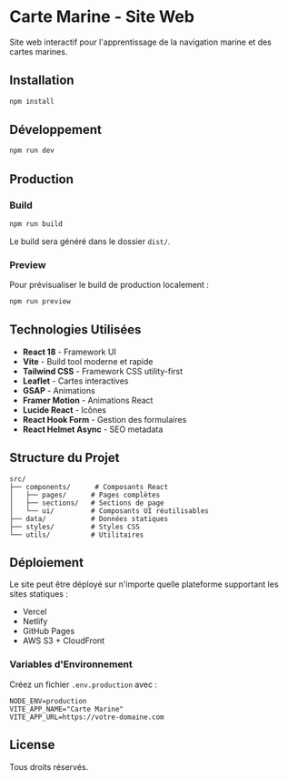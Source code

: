 # Carte Marine - Site Web

Site web interactif pour l'apprentissage de la navigation marine et des cartes marines.

## Installation

```bash
npm install
```

## Développement

```bash
npm run dev
```

## Production

### Build

```bash
npm run build
```

Le build sera généré dans le dossier `dist/`.

### Preview

Pour prévisualiser le build de production localement :

```bash
npm run preview
```

## Technologies Utilisées

- **React 18** - Framework UI
- **Vite** - Build tool moderne et rapide
- **Tailwind CSS** - Framework CSS utility-first
- **Leaflet** - Cartes interactives
- **GSAP** - Animations
- **Framer Motion** - Animations React
- **Lucide React** - Icônes
- **React Hook Form** - Gestion des formulaires
- **React Helmet Async** - SEO metadata

## Structure du Projet

```
src/
├── components/      # Composants React
│   ├── pages/      # Pages complètes
│   ├── sections/   # Sections de page
│   └── ui/         # Composants UI réutilisables
├── data/           # Données statiques
├── styles/         # Styles CSS
└── utils/          # Utilitaires
```

## Déploiement

Le site peut être déployé sur n'importe quelle plateforme supportant les sites statiques :
- Vercel
- Netlify
- GitHub Pages
- AWS S3 + CloudFront

### Variables d'Environnement

Créez un fichier `.env.production` avec :

```
NODE_ENV=production
VITE_APP_NAME="Carte Marine"
VITE_APP_URL=https://votre-domaine.com
```

## License

Tous droits réservés.
